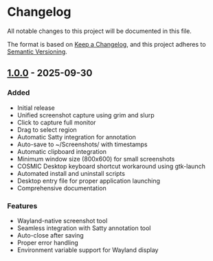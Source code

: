 # Changelog

All notable changes to this project will be documented in this file.

The format is based on [Keep a Changelog](https://keepachangelog.com/en/1.0.0/),
and this project adheres to [Semantic Versioning](https://semver.org/spec/v2.0.0.html).

## [1.0.0] - 2025-09-30

### Added
- Initial release
- Unified screenshot capture using grim and slurp
- Click to capture full monitor
- Drag to select region
- Automatic Satty integration for annotation
- Auto-save to ~/Screenshots/ with timestamps
- Automatic clipboard integration
- Minimum window size (800x600) for small screenshots
- COSMIC Desktop keyboard shortcut workaround using gtk-launch
- Automated install and uninstall scripts
- Desktop entry file for proper application launching
- Comprehensive documentation

### Features
- Wayland-native screenshot tool
- Seamless integration with Satty annotation tool
- Auto-close after saving
- Proper error handling
- Environment variable support for Wayland display

[1.0.0]: https://github.com/yourusername/cosmic-satty-screenshot/releases/tag/v1.0.0